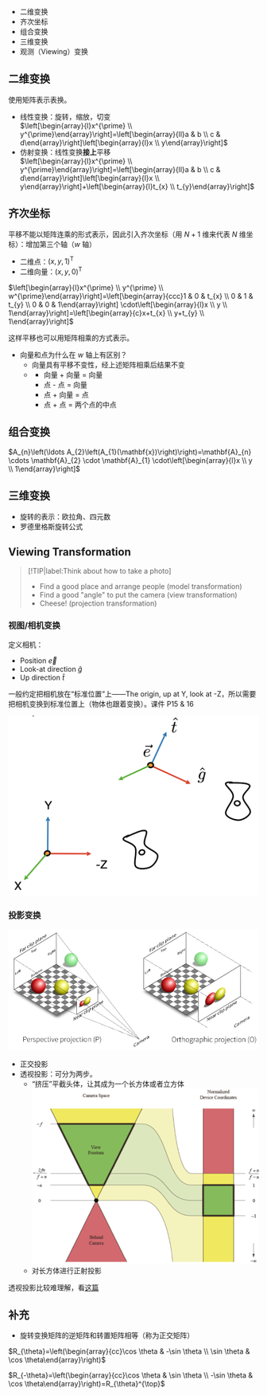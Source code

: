 - 二维变换
- 齐次坐标
- 组合变换
- 三维变换
- 观测（Viewing）变换

## 二维变换

使用矩阵表示表换。

- 线性变换：旋转，缩放，切变  
  $\left[\begin{array}{l}x^{\prime} \\ y^{\prime}\end{array}\right]=\left[\begin{array}{ll}a & b \\ c & d\end{array}\right]\left[\begin{array}{l}x \\ y\end{array}\right]$
- 仿射变换：线性变换**接上**平移  
  $\left[\begin{array}{l}x^{\prime} \\ y^{\prime}\end{array}\right]=\left[\begin{array}{ll}a & b \\ c & d\end{array}\right]\left[\begin{array}{l}x \\ y\end{array}\right]+\left[\begin{array}{l}t_{x} \\ t_{y}\end{array}\right]$

## 齐次坐标

平移不能以矩阵连乘的形式表示，因此引入齐次坐标（用 $N + 1$ 维来代表 $N$ 维坐标）：增加第三个轴（$w$ 轴）
- 二维点：$(x, y, 1)^{\mathsf{T}}$
- 二维向量：$(x, y, 0)^{\mathsf{T}}$

$\left[\begin{array}{l}x^{\prime} \\ y^{\prime} \\ w^{\prime}\end{array}\right]=\left[\begin{array}{ccc}1 & 0 & t_{x} \\ 0 & 1 & t_{y} \\ 0 & 0 & 1\end{array}\right] \cdot\left[\begin{array}{l}x \\ y \\ 1\end{array}\right]=\left[\begin{array}{c}x+t_{x} \\ y+t_{y} \\ 1\end{array}\right]$

这样平移也可以用矩阵相乘的方式表示。

- 向量和点为什么在 $w$ 轴上有区别？
  - 向量具有平移不变性，经上述矩阵相乘后结果不变
  - 
    - 向量 + 向量 = 向量
    - 点 - 点 = 向量
    - 点 + 向量 = 点
    - 点 + 点 = 两个点的中点

## 组合变换

$A_{n}\left(\ldots A_{2}\left(A_{1}(\mathbf{x})\right)\right)=\mathbf{A}_{n} \cdots \mathbf{A}_{2} \cdot \mathbf{A}_{1} \cdot\left[\begin{array}{l}x \\ y \\ 1\end{array}\right]$

## 三维变换

- 旋转的表示：欧拉角、四元数
- 罗德里格斯旋转公式

## Viewing Transformation

> [!TIP|label:Think about how to take a photo]
> - Find a good place and arrange people (model transformation)
> - Find a good "angle" to put the camera (view transformation)
> - Cheese! (projection transformation)

### 视图/相机变换

定义相机：
- Position $\vec{e}$
- Look-at direction $\hat{g}$
- Up direction $\hat{t}$

一般约定把相机放在“标准位置”上——The origin, up at Y, look at -Z，所以需要把相机变换到标准位置上（物体也跟着变换）。课件 P15 & 16

![](_images/0304-01.png ':size=50%')

### 投影变换

![](_images/0304-03.png ':size=70%')

- 正交投影
- 透视投影：可分为两步。
  - “挤压”平截头体，让其成为一个长方体或者立方体![](_images/0304-02.png ':size=50%')
  - 对长方体进行正射投影

透视投影比较难理解，看[这篇](https://zhuanlan.zhihu.com/p/152280876)

## 补充

- 旋转变换矩阵的逆矩阵和转置矩阵相等（称为正交矩阵）

$R_{\theta}=\left(\begin{array}{cc}\cos \theta & -\sin \theta \\ \sin \theta & \cos \theta\end{array}\right)$

$R_{-\theta}=\left(\begin{array}{cc}\cos \theta & \sin \theta \\ -\sin \theta & \cos \theta\end{array}\right)=R_{\theta}^{\top}$